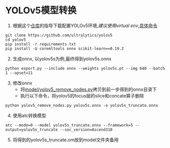 # YOLOv5模型转换
1. 根据这个[仓库](https://github.com/ultralytics/yolov5)的指导下载配置YOLOv5环境,*建议使用virtual env*,[具体命令](https://github.com/ultralytics/yolov5/issues/251)
```
git clone https://github.com/ultralytics/yolov5
cd yolov5
pip install -r requirements.txt
pip install -U coremltools onnx scikit-learn==0.19.2
```
2. 生成onnx, 以yolov5s为例,最终得到yolov5s.onnx
```
python export.py --include onnx --weights yolov5s.pt --img 640 --batch 1 --opset=11
```
3. 修改onnx
   * 将[model/yolov5_remove_nodes.py](model/yolov5_remove_nodes.py)拷贝到前一步得到的onnx目录下
   * 执行以下命令，将yolov5的focus层的slice和concate算子删除
```
python yolov5_remove_nodes.py yolov5s.onnx -o yolov5s_truncate.onnx
```
4. 使用atc转换模型
```
atc --mode=0 --model yolov5s_truncate.onnx --framework=5 --output=yolov5s_truncate --soc_version=Ascend310
```
5. 将得到的yolov5s_truncate.om放到model文件夹备用
